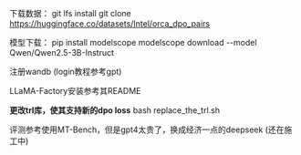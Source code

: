 下载数据：
git lfs install
git clone https://huggingface.co/datasets/Intel/orca_dpo_pairs

模型下载：
pip install modelscope
modelscope 
download --model Qwen/Qwen2.5-3B-Instruct

注册wandb (login教程参考gpt)

LLaMA-Factory安装参考其README

**更改trl库，使其支持新的dpo loss**
bash replace_the_trl.sh

评测参考使用MT-Bench，但是gpt4太贵了，换成经济一点的deepseek (还在施工中)
